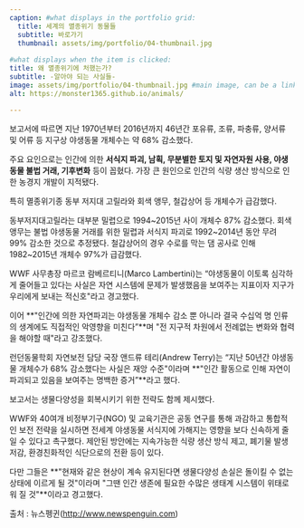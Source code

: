 ```yaml
---
caption: #what displays in the portfolio grid:
  title: 세계의 멸종위기 동물들
  subtitle: 바로가기
  thumbnail: assets/img/portfolio/04-thumbnail.jpg
  
#what displays when the item is clicked:
title: 왜 멸종위기에 처했는가?
subtitle: -알아야 되는 사실들-
image: assets/img/portfolio/04-thumbnail.jpg #main image, can be a link or a file in assets/img/portfolio
alt: https://monster1365.github.io/animals/

---
```

보고서에 따르면 지난 1970년부터 2016년까지 46년간 포유류, 조류, 파충류, 양서류 및 어류 등 지구상 야생동물 개체수는 약 68% 감소했다.

주요 요인으로는 인간에 의한 **서식지 파괴, 남획, 무분별한 토지 및 자연자원 사용, 야생동물 불법 거래, 기후변화** 등이 꼽혔다. 가장 큰 원인으로 인간의 식량 생산 방식으로 인한 농경지 개발이 지적됐다. 

특히 멸종위기종 동부 저지대 고릴라와 회색 앵무, 철갑상어 등 개체수가 급감했다.

동부저지대고릴라는 대부분 밀렵으로 1994~2015년 사이 개체수 87% 감소했다. 회색앵무는 불법 야생동물 거래를 위한 밀렵과 서식지 파괴로 1992~2014년 동안 무려 99% 감소한 것으로 추정됐다. 철갑상어의 경우 수로를 막는 댐 공사로 인해 1982~2015년 개체수 97%가 급감했다.

WWF 사무총장 마르코 람베르티니(Marco Lambertini)는 “야생동물이 이토록 심각하게 줄어들고 있다는 사실은 자연 시스템에 문제가 발생했음을 보여주는 지표이자 지구가 우리에게 보내는 적신호"라고 경고했다.

이어 **"인간에 의한 자연파괴는 야생동물 개체수 감소 뿐 아니라 결국 수십억 명 인류의 생계에도 직접적인 악영향을 미친다”**며 "전 지구적 차원에서 전례없는 변화와 협력을 해야할 때"라고 강조했다.

런던동물학회 자연보전 담당 국장 앤드류 테리(Andrew Terry)는 “지난 50년간 야생동물 개체수가 68% 감소했다는 사실은 재앙 수준"이라며 **"인간 활동으로 인해 자연이 파괴되고 있음을 보여주는 명백한 증거”**라고 했다.

보고서는 생물다양성을 회복시키기 위한 전략도 함께 제시했다.

WWF와 40여개 비정부기구(NGO) 및 교육기관은 공동 연구를 통해 과감하고 통합적인 보전 전략을 실시하면 전세계 야생동물 서식지에 가해지는 영향을 보다 신속하게 줄일 수 있다고 촉구했다. 제안된 방안에는 지속가능한 식량 생산 방식 제고, 폐기물 발생 저감, 환경친화적인 식단으로의 전환 등이 있다.

다만 그들은 **"현재와 같은 현상이 계속 유지된다면 생물다양성 손실은 돌이킬 수 없는 상태에 이르게 될 것"이라며 "그땐 인간 생존에 필요한 수많은 생태계 시스템이 위태로워 질 것"**이라고 경고했다.

출처 : 뉴스펭귄(http://www.newspenguin.com)
